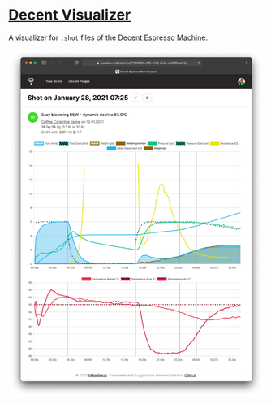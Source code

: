# [Decent Visualizer](https://visualizer.coffee/)

A visualizer for `.shot` files of the [Decent Espresso Machine](https://decentespresso.com/).

[![](sample.png)](https://visualizer.coffee/shots/77152920-e5f5-4fd9-a54c-e84133ea1d3e)

